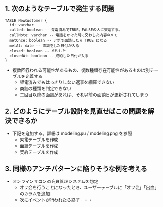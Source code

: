 ## 1. 次のようなテーブルで発生する問題

```
TABLE NewCustomer {
  id: varchar
  called: boolean -- 架電済みでTRUE。FALSEの人に架電する。
  callNote: varchar -- 電話をかけた時に交わした内容のメモ
  metOnce: boolean -- アポで面談したら TRUE になる
  metAt: date -- 面談をした日付が入る
  closed: boolean -- 成約した
  closedAt: boolean -- 成約した日付が入る
}
```

- 複数回行われる可能性があるもの、複数種類存在可能性があるものは別テーブルを定義する
  - 架電済みでもはっきりしない返事を網羅できない
  - 商談の種類を判定できない
  - 二回目以降の面談があれば、それ以前の面談日が更新されてしまう

## 2. どのようにテーブル設計を見直せばこの問題を解決できるか

- 下記を追加する。詳細は modeling.pu / modeling.png を参照
  - 架電テーブルを作成
  - 面談テーブルを作成
  - 契約テーブルを作成

## 3. 同様のアンチパターンに陥りそうな例を考える

- オンラインサロンの会員管理システムを想定
  - オフ会を行うことになったとき、ユーザーテーブルに「オフ会」「出血」のカラムを追加
  - 次にイベントが行われたら終了・・・
